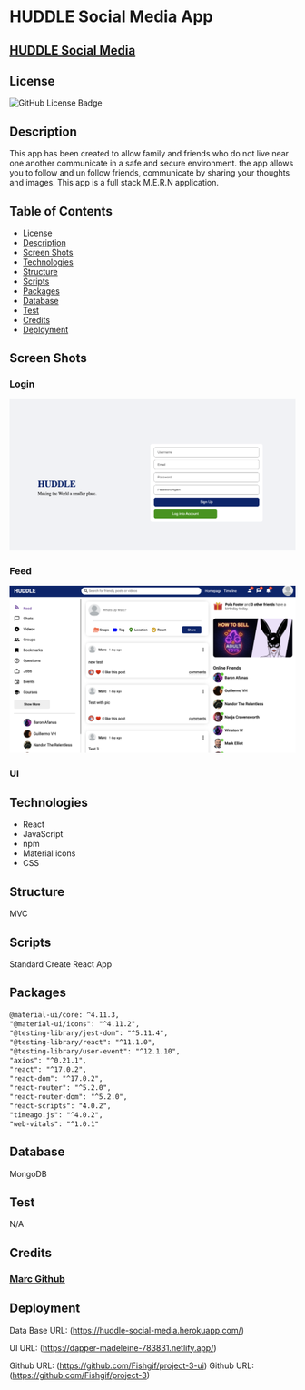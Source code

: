 # HUDDLE Social Media App

## [HUDDLE Social Media](https://github.com/Fishgif/project-3-ui)
## License
![GitHub License Badge](https://shields.io/badge/license-MIT-green)
## Description
This app has been created to allow family and friends who do not live near one another communicate in a safe and secure environment. the app allows you to follow and un follow friends, communicate by sharing your thoughts and images. This app is a full stack M.E.R.N application.


## Table of Contents 
* [License](#license)
* [Description](#description)
* [Screen Shots](#screen-shots)
* [Technologies](#technologies)
* [Structure](#structure)
* [Scripts](#scripts)
* [Packages](#packages)
* [Database](#database)
* [Test](#test)
* [Credits](#credits)
* [Deployment](#deployment)

## Screen Shots
### Login

![Login](./assets/huddlelogin.png)

### Feed
![Feed](./assets/feed.png)


### UI


## Technologies
- React
- JavaScript
- npm
- Material icons
- CSS


## Structure
MVC

## Scripts
Standard Create React App

## Packages

    @material-ui/core: ^4.11.3,
    "@material-ui/icons": "^4.11.2",
    "@testing-library/jest-dom": "^5.11.4",
    "@testing-library/react": "^11.1.0",
    "@testing-library/user-event": "^12.1.10",
    "axios": "^0.21.1",
    "react": "^17.0.2",
    "react-dom": "^17.0.2",
    "react-router": "^5.2.0",
    "react-router-dom": "^5.2.0",
    "react-scripts": "4.0.2",
    "timeago.js": "^4.0.2",
    "web-vitals": "^1.0.1"

## Database
MongoDB


## Test
N/A

## Credits

### [Marc Github](https://github.com/Fishgif)

## Deployment


Data Base URL: (https://huddle-social-media.herokuapp.com/)

UI URL: (https://dapper-madeleine-783831.netlify.app/)

Github URL: (https://github.com/Fishgif/project-3-ui)
Github URL: (https://github.com/Fishgif/project-3)


